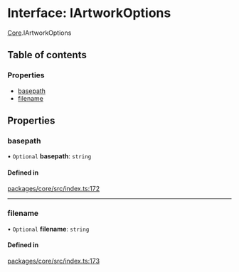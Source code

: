 # Interface: IArtworkOptions

[Core](../modules/Core.md).IArtworkOptions

## Table of contents

### Properties

- [basepath](Core.IArtworkOptions.md#basepath)
- [filename](Core.IArtworkOptions.md#filename)

## Properties

### basepath

• `Optional` **basepath**: `string`

#### Defined in

[packages/core/src/index.ts:172](https://github.com/iniquitybbs/iniquity/blob/dde6bbb/packages/core/src/index.ts#L172)

___

### filename

• `Optional` **filename**: `string`

#### Defined in

[packages/core/src/index.ts:173](https://github.com/iniquitybbs/iniquity/blob/dde6bbb/packages/core/src/index.ts#L173)
